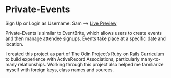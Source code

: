 # Private-Events

Sign Up or Login as Username: Sam --> [Live Preview](https://private-events-app.herokuapp.com/)

Private-Events is similar to EventBrite, which allows users to create events and then manage attendee signups. Events take place at a specific date and location.

I created this project as part of The Odin Project’s Ruby on Rails [Curriculum](https://www.theodinproject.com/lessons/associations) to build experience with ActiveRecord Associations, particularly many-to-many relationships. Working through this project also helped me familiarize myself with foreign keys, class names and sources.


